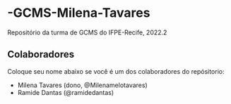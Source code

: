# -GCMS-Milena-Tavares
Repositório da turma de GCMS do IFPE-Recife, 2022.2

## Colaboradores
Coloque seu nome abaixo se você é um dos colaboradores do repósitorio:

* Milena Tavares (dono, @Milenamelotavares)
* Ramide Dantas (@ramidedantas)
